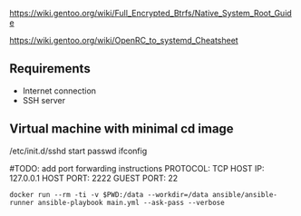https://wiki.gentoo.org/wiki/Full_Encrypted_Btrfs/Native_System_Root_Guide

https://wiki.gentoo.org/wiki/OpenRC_to_systemd_Cheatsheet

## Requirements
- Internet connection
- SSH server


## Virtual machine with minimal cd image

/etc/init.d/sshd start
passwd
ifconfig

#TODO: add port forwarding instructions
PROTOCOL: TCP
HOST IP: 127.0.0.1
HOST PORT: 2222
GUEST PORT: 22

```shelly
docker run --rm -ti -v $PWD:/data --workdir=/data ansible/ansible-runner ansible-playbook main.yml --ask-pass --verbose
```
